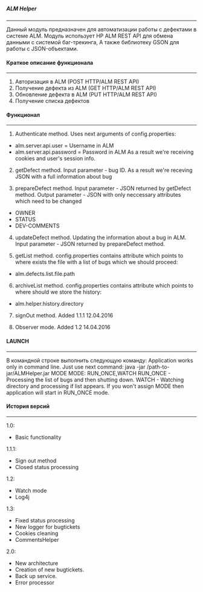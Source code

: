 ﻿##### ALM Helper #####
----------------------------------------------------------------------------

Данный модуль предназначен для автоматизации работы с дефектами в системе ALM.
Модуль использует HP ALM REST API для обмена данными с системой баг-трекинга,
А также библиотеку GSON для работы с JSON-объектами.


#### Краткое описание функционала ####
----------------------------------------------------------------------------

1. Авторизация в ALM (POST HTTP/ALM REST API)
2. Получение дефекта из ALM (GET HTTP/ALM REST API)
3. Обновление дефекта в ALM (PUT HTTP/ALM REST API)
4. Получение списка дефектов

#### Функционал ####
----------------------------------------------------------------------------
1. Authenticate method.
Uses next arguments of config.properties:
 - alm.server.api.user = Username in ALM
 - alm.server.api.password = Password in ALM
As a result we're receiving cookies and user's session info.

2. getDefect method.
Input parameter - bug ID.
As a result we're receving JSON with a full information about bug

3. prepareDefect method.
Input parameter - JSON returned by getDefect method.
Output parameter - JSON with only neccessary attributes which need to be changed
 - OWNER
 - STATUS
 - DEV-COMMENTS

4. updateDefect method.
Updating the information about a bug in ALM.
Input parameter - JSON returned by prepareDefect method.

5. getList method.
config.properties contains attribute which points to where exists the file with a list of bugs which we should proceed:
 - alm.defects.list.file.path

6. archiveList method.
config.properties contains attribute which points to where should we store the history:
 - alm.helper.history.directory

7. signOut method.
Added 1.1.1 12.04.2016

8. Observer mode.
Added 1.2 14.04.2016

#### LAUNCH ####
----------------------------------------------------------------------------
В командной строке выполнить следующую команду:
Application works only in command line. Just use next command: java -jar /path-to-jar/ALMHelper.jar MODE
MODE: RUN_ONCE,WATCH
RUN_ONCE - Processing the list of bugs and then shutting down.
WATCH - Watching directory and processing if list appears.
If you won't assign MODE then application will start in RUN_ONCE mode.

#### История версий ####
----------------------------------------------------------------------------
1.0:
 - Basic functionality

1.1.1:
 - Sign out method
 - Closed status processing

1.2:
 - Watch mode
 - Log4j

1.3:
 - Fixed status processing
 - New logger for bugtickets
 - Cookies cleaning
 - CommentsHelper

2.0:
 - New architecture
 - Creation of new bugtickets.
 - Back up service.
 - Error processor
